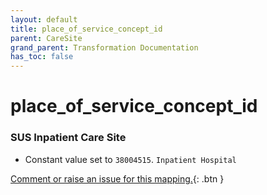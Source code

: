 ```yaml
---
layout: default
title: place_of_service_concept_id
parent: CareSite
grand_parent: Transformation Documentation
has_toc: false
---
```

# place_of_service_concept_id
### SUS Inpatient Care Site
* Constant value set to `38004515`. `Inpatient Hospital`

[Comment or raise an issue for this mapping.](https://github.com/answerdigital/oxford-omop-data-mapper/issues/new?title=OMOP%20CareSite%20table%20place_of_service_concept_id%20field%20SUS%20Inpatient%20Care%20Site%20mapping){: .btn }

